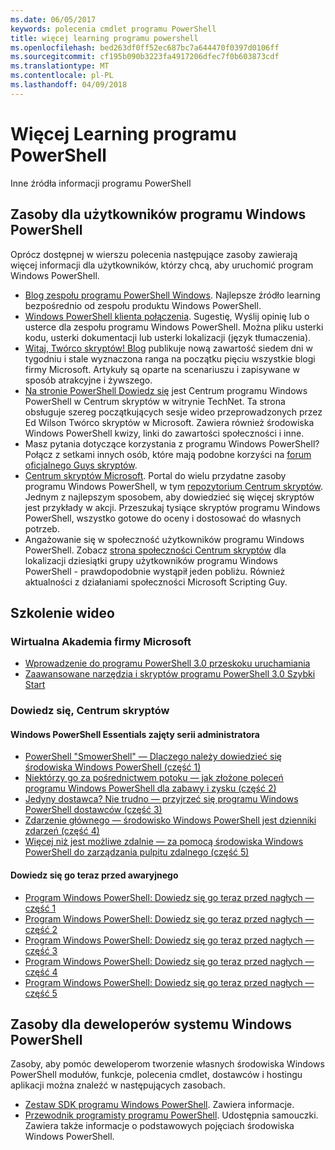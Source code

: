 ```yaml
---
ms.date: 06/05/2017
keywords: polecenia cmdlet programu PowerShell
title: więcej learning programu powershell
ms.openlocfilehash: bed263df0ff52ec687bc7a644470f0397d0106ff
ms.sourcegitcommit: cf195b090b3223fa4917206dfec7f0b603873cdf
ms.translationtype: MT
ms.contentlocale: pl-PL
ms.lasthandoff: 04/09/2018
---
```

# <a name="more-powershell-learning"></a>Więcej Learning programu PowerShell

Inne źródła informacji programu PowerShell

## <a name="resources-for-windows-powershell-users"></a>Zasoby dla użytkowników programu Windows PowerShell

Oprócz dostępnej w wierszu polecenia następujące zasoby zawierają więcej informacji dla użytkowników, którzy chcą, aby uruchomić program Windows PowerShell.

- [Blog zespołu programu PowerShell Windows](http://blogs.msdn.com/b/powershell/). Najlepsze źródło learning bezpośrednio od zespołu produktu Windows PowerShell.
- [Windows PowerShell klienta połączenia](http://Connect.Microsoft.com/PowerShell). Sugestię, Wyślij opinię lub o usterce dla zespołu programu Windows PowerShell. Można pliku usterki kodu, usterki dokumentacji lub usterki lokalizacji (język tłumaczenia).
- [Witaj, Twórco skryptów! Blog](https://blogs.technet.microsoft.com/heyscriptingguy/) publikuje nową zawartość siedem dni w tygodniu i stale wyznaczona ranga na początku pięciu wszystkie blogi firmy Microsoft. Artykuły są oparte na scenariuszu i zapisywane w sposób atrakcyjne i żywszego.
- [Na stronie PowerShell Dowiedz się](https://blogs.technet.microsoft.com/heyscriptingguy/2015/01/04/weekend-scripter-the-best-ways-to-learn-powershell/) jest Centrum programu Windows PowerShell w Centrum skryptów w witrynie TechNet. Ta strona obsługuje szereg początkujących sesje wideo przeprowadzonych przez Ed Wilson Twórco skryptów w Microsoft. Zawiera również środowiska Windows PowerShell kwizy, linki do zawartości społeczności i inne.
- Masz pytania dotyczące korzystania z programu Windows PowerShell? Połącz z setkami innych osób, które mają podobne korzyści na [forum oficjalnego Guys skryptów](http://social.technet.microsoft.com/forums/itcg/threads/).
- [Centrum skryptów Microsoft](https://technet.microsoft.com/scriptcenter). Portal do wielu przydatne zasoby programu Windows PowerShell, w tym [repozytorium Centrum skryptów](http://gallery.technet.microsoft.com/scriptcenter/). Jednym z najlepszym sposobem, aby dowiedzieć się więcej skryptów jest przykłady w akcji. Przeszukaj tysiące skryptów programu Windows PowerShell, wszystko gotowe do oceny i dostosować do własnych potrzeb.
- Angażowanie się w społeczność użytkowników programu Windows PowerShell. Zobacz [strona społeczności Centrum skryptów](https://technet.microsoft.com/scriptcenter/hh182567.aspx) dla lokalizacji dziesiątki grupy użytkowników programu Windows PowerShell - prawdopodobnie wystąpił jeden pobliżu. Również aktualności z działaniami społeczności Microsoft Scripting Guy.

## <a name="video-training"></a>Szkolenie wideo

### <a name="microsoft-virtual-academy"></a>Wirtualna Akademia firmy Microsoft
- [Wprowadzenie do programu PowerShell 3.0 przeskoku uruchamiania](https://mva.microsoft.com/en-US/training-courses/getting-started-with-powershell-30-jump-start-8276)
- [Zaawansowane narzędzia i skryptów programu PowerShell 3.0 Szybki Start](https://mva.microsoft.com/en-US/training-courses/advanced-tools-scripting-with-powershell-30-jump-start-8231)

### <a name="script-center-learn"></a>Dowiedz się, Centrum skryptów
#### <a name="windows-powershell-essentials-for-the-busy-admin-series"></a>Windows PowerShell Essentials zajęty serii administratora
- [PowerShell "SmowerShell" — Dlaczego należy dowiedzieć się środowiska Windows PowerShell &#40;część 1&#41;](http://dlbmodigital.microsoft.com/webcasts/wmv/23976_Dnl_L.wmv)
- [Niektórzy go za pośrednictwem potoku — jak złożone poleceń programu Windows PowerShell dla zabawy i zysku &#40;część 2&#41;](http://dlbmodigital.microsoft.com/webcasts/wmv/23977_Dnl_L.wmv)
- [Jedyny dostawca? Nie trudno — przyjrzeć się programu Windows PowerShell dostawców &#40;część 3&#41;](http://dlbmodigital.microsoft.com/webcasts/wmv/23978_Dnl_L.wmv)
- [Zdarzenie głównego — środowisko Windows PowerShell jest dzienniki zdarzeń &#40;część 4&#41;](http://dlbmodigital.microsoft.com/webcasts/wmv/23979_Dnl_L.wmv)
- [Więcej niż jest możliwe zdalnie — za pomocą środowiska Windows PowerShell do zarządzania pulpitu zdalnego &#40;część 5&#41;](http://dlbmodigital.microsoft.com/webcasts/wmv/23980_Dnl_L.wmv)

#### <a name="learn-it-now-before-its-an-emergency"></a>Dowiedz się go teraz przed awaryjnego
- [Program Windows PowerShell: Dowiedz się go teraz przed nagłych — część 1](http://dlbmodigital.microsoft.com/webcasts/wmv/1032481530_Dnl_L.wmv)
- [Program Windows PowerShell: Dowiedz się go teraz przed nagłych — część 2](http://dlbmodigital.microsoft.com/webcasts/wmv/1032481542_Dnl_L.wmv)
- [Program Windows PowerShell: Dowiedz się go teraz przed nagłych — część 3](http://dlbmodigital.microsoft.com/webcasts/wmv/1032481548_Dnl_L.wmv)
- [Program Windows PowerShell: Dowiedz się go teraz przed nagłych — część 4](http://dlbmodigital.microsoft.com/webcasts/wmv/1032481552_Dnl_L.wmv)
- [Program Windows PowerShell: Dowiedz się go teraz przed nagłych — część 5](http://dlbmodigital.microsoft.com/webcasts/wmv/1032481554_Dnl_L.wmv)

## <a name="resources-for-windows-powershell-developers"></a>Zasoby dla deweloperów systemu Windows PowerShell

Zasoby, aby pomóc deweloperom tworzenie własnych środowiska Windows PowerShell modułów, funkcje, polecenia cmdlet, dostawców i hostingu aplikacji można znaleźć w następujących zasobach.

- [Zestaw SDK programu Windows PowerShell](http://go.microsoft.com/fwlink/p/?LinkID=89595). Zawiera informacje.
- [Przewodnik programisty programu PowerShell](http://go.microsoft.com/fwlink/p/?LinkID=89596). Udostępnia samouczki. Zawiera także informacje o podstawowych pojęciach środowiska Windows PowerShell.